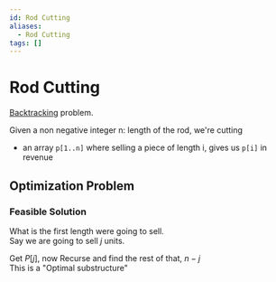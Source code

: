 ```yaml
---
id: Rod Cutting
aliases:
  - Rod Cutting
tags: []
---
```


# Rod Cutting
[Backtracking](notes/Backtracking.md) problem.  

Given a non negative integer n: length of the rod, we're cutting  
- an array `p[1..n]`  where selling a piece of length i, gives us `p[i]`  in revenue 

## Optimization Problem 

### Feasible Solution
What is the first length were going to sell.  
Say we are going to sell $j$ units. 

Get $P[j]$, now Recurse and find the rest of that, $n - j$  
This is a "Optimal substructure"  

